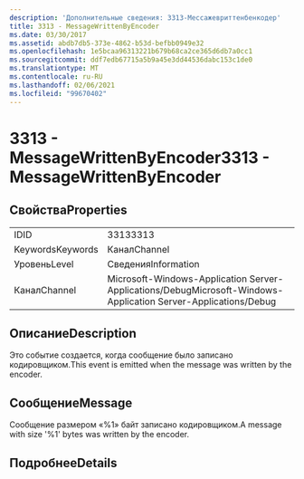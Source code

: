 ```yaml
---
description: 'Дополнительные сведения: 3313-Мессажевриттенбенкодер'
title: 3313 - MessageWrittenByEncoder
ms.date: 03/30/2017
ms.assetid: abdb7db5-373e-4862-b53d-befbb0949e32
ms.openlocfilehash: 1e5bcaa96313221b679b68ca2ce365d6db7a0cc1
ms.sourcegitcommit: ddf7edb67715a5b9a45e3dd44536dabc153c1de0
ms.translationtype: MT
ms.contentlocale: ru-RU
ms.lasthandoff: 02/06/2021
ms.locfileid: "99670402"
---
```

# <a name="3313---messagewrittenbyencoder"></a><span data-ttu-id="7a335-103">3313 - MessageWrittenByEncoder</span><span class="sxs-lookup"><span data-stu-id="7a335-103">3313 - MessageWrittenByEncoder</span></span>

## <a name="properties"></a><span data-ttu-id="7a335-104">Свойства</span><span class="sxs-lookup"><span data-stu-id="7a335-104">Properties</span></span>  
  
|||  
|-|-|  
|<span data-ttu-id="7a335-105">ID</span><span class="sxs-lookup"><span data-stu-id="7a335-105">ID</span></span>|<span data-ttu-id="7a335-106">3313</span><span class="sxs-lookup"><span data-stu-id="7a335-106">3313</span></span>|  
|<span data-ttu-id="7a335-107">Keywords</span><span class="sxs-lookup"><span data-stu-id="7a335-107">Keywords</span></span>|<span data-ttu-id="7a335-108">Канал</span><span class="sxs-lookup"><span data-stu-id="7a335-108">Channel</span></span>|  
|<span data-ttu-id="7a335-109">Уровень</span><span class="sxs-lookup"><span data-stu-id="7a335-109">Level</span></span>|<span data-ttu-id="7a335-110">Сведения</span><span class="sxs-lookup"><span data-stu-id="7a335-110">Information</span></span>|  
|<span data-ttu-id="7a335-111">Канал</span><span class="sxs-lookup"><span data-stu-id="7a335-111">Channel</span></span>|<span data-ttu-id="7a335-112">Microsoft-Windows-Application Server-Applications/Debug</span><span class="sxs-lookup"><span data-stu-id="7a335-112">Microsoft-Windows-Application Server-Applications/Debug</span></span>|  
  
## <a name="description"></a><span data-ttu-id="7a335-113">Описание</span><span class="sxs-lookup"><span data-stu-id="7a335-113">Description</span></span>  

 <span data-ttu-id="7a335-114">Это событие создается, когда сообщение было записано кодировщиком.</span><span class="sxs-lookup"><span data-stu-id="7a335-114">This event is emitted when the message was written by the encoder.</span></span>  
  
## <a name="message"></a><span data-ttu-id="7a335-115">Сообщение</span><span class="sxs-lookup"><span data-stu-id="7a335-115">Message</span></span>  

 <span data-ttu-id="7a335-116">Сообщение размером «%1» байт записано кодировщиком.</span><span class="sxs-lookup"><span data-stu-id="7a335-116">A message with size '%1' bytes was written by the encoder.</span></span>  
  
## <a name="details"></a><span data-ttu-id="7a335-117">Подробнее</span><span class="sxs-lookup"><span data-stu-id="7a335-117">Details</span></span>
